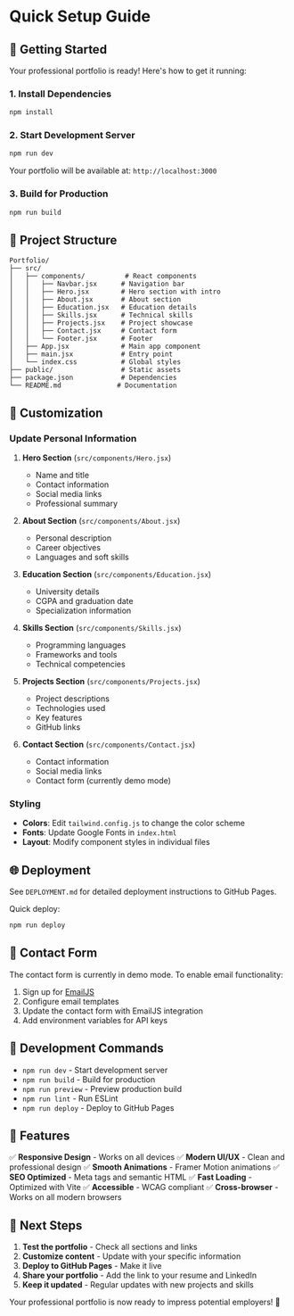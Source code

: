 # Quick Setup Guide

## 🚀 Getting Started

Your professional portfolio is ready! Here's how to get it running:

### 1. Install Dependencies
```bash
npm install
```

### 2. Start Development Server
```bash
npm run dev
```

Your portfolio will be available at: `http://localhost:3000`

### 3. Build for Production
```bash
npm run build
```

## 📁 Project Structure

```
Portfolio/
├── src/
│   ├── components/          # React components
│   │   ├── Navbar.jsx      # Navigation bar
│   │   ├── Hero.jsx        # Hero section with intro
│   │   ├── About.jsx       # About section
│   │   ├── Education.jsx   # Education details
│   │   ├── Skills.jsx      # Technical skills
│   │   ├── Projects.jsx    # Project showcase
│   │   ├── Contact.jsx     # Contact form
│   │   └── Footer.jsx      # Footer
│   ├── App.jsx             # Main app component
│   ├── main.jsx            # Entry point
│   └── index.css           # Global styles
├── public/                 # Static assets
├── package.json            # Dependencies
└── README.md              # Documentation
```

## 🎨 Customization

### Update Personal Information

1. **Hero Section** (`src/components/Hero.jsx`)
   - Name and title
   - Contact information
   - Social media links
   - Professional summary

2. **About Section** (`src/components/About.jsx`)
   - Personal description
   - Career objectives
   - Languages and soft skills

3. **Education Section** (`src/components/Education.jsx`)
   - University details
   - CGPA and graduation date
   - Specialization information

4. **Skills Section** (`src/components/Skills.jsx`)
   - Programming languages
   - Frameworks and tools
   - Technical competencies

5. **Projects Section** (`src/components/Projects.jsx`)
   - Project descriptions
   - Technologies used
   - Key features
   - GitHub links

6. **Contact Section** (`src/components/Contact.jsx`)
   - Contact information
   - Social media links
   - Contact form (currently demo mode)

### Styling

- **Colors**: Edit `tailwind.config.js` to change the color scheme
- **Fonts**: Update Google Fonts in `index.html`
- **Layout**: Modify component styles in individual files

## 🌐 Deployment

See `DEPLOYMENT.md` for detailed deployment instructions to GitHub Pages.

Quick deploy:
```bash
npm run deploy
```

## 📧 Contact Form

The contact form is currently in demo mode. To enable email functionality:

1. Sign up for [EmailJS](https://www.emailjs.com/)
2. Configure email templates
3. Update the contact form with EmailJS integration
4. Add environment variables for API keys

## 🔧 Development Commands

- `npm run dev` - Start development server
- `npm run build` - Build for production
- `npm run preview` - Preview production build
- `npm run lint` - Run ESLint
- `npm run deploy` - Deploy to GitHub Pages

## 📱 Features

✅ **Responsive Design** - Works on all devices
✅ **Modern UI/UX** - Clean and professional design
✅ **Smooth Animations** - Framer Motion animations
✅ **SEO Optimized** - Meta tags and semantic HTML
✅ **Fast Loading** - Optimized with Vite
✅ **Accessible** - WCAG compliant
✅ **Cross-browser** - Works on all modern browsers

## 🎯 Next Steps

1. **Test the portfolio** - Check all sections and links
2. **Customize content** - Update with your specific information
3. **Deploy to GitHub Pages** - Make it live
4. **Share your portfolio** - Add the link to your resume and LinkedIn
5. **Keep it updated** - Regular updates with new projects and skills

Your professional portfolio is now ready to impress potential employers! 🌟
